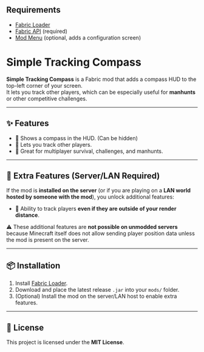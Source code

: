 ## Requirements
- [Fabric Loader](https://fabricmc.net/)  
- [Fabric API](https://modrinth.com/mod/fabric-api) (required)  
- [Mod Menu](https://modrinth.com/mod/modmenu) (optional, adds a configuration screen)

# Simple Tracking Compass

**Simple Tracking Compass** is a Fabric mod that adds a compass HUD to the top-left corner of your screen.  
It lets you track other players, which can be especially useful for **manhunts** or other competitive challenges.

---

## ✨ Features
- 📍 Shows a compass in the HUD. (Can be hidden)
- 🧭 Lets you track other players.  
- 👥 Great for multiplayer survival, challenges, and manhunts.  

---

## 🔧 Extra Features (Server/LAN Required)
If the mod is **installed on the server** (or if you are playing on a **LAN world hosted by someone with the mod**), you unlock additional features:
- 🔭 Ability to track players **even if they are outside of your render distance**.  

⚠️ These additional features are **not possible on unmodded servers** because Minecraft itself does not allow sending player position data unless the mod is present on the server.

---

## 📦 Installation
1. Install [Fabric Loader](https://fabricmc.net/).  
2. Download and place the latest release `.jar` into your `mods/` folder.  
3. (Optional) Install the mod on the server/LAN host to enable extra features.  

---

## 📜 License
This project is licensed under the **MIT License**.
